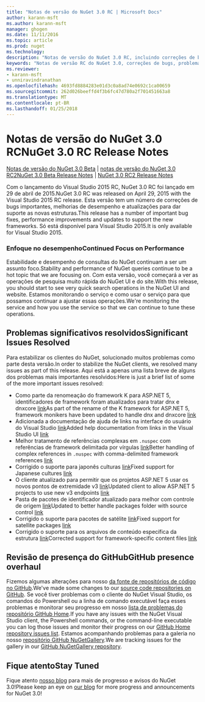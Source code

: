 ```yaml
---
title: "Notas de versão do NuGet 3.0 RC | Microsoft Docs"
author: karann-msft
ms.author: karann-msft
manager: ghogen
ms.date: 11/11/2016
ms.topic: article
ms.prod: nuget
ms.technology: 
description: "Notas de versão do NuGet 3.0 RC, incluindo correções de bugs, problemas conhecidos, recursos adicionados e DCRs."
keywords: "Notas de versão RC do NuGet 3.0, correções de bugs, problemas conhecidos, adicionaram recursos, DCRs"
ms.reviewer:
- karann-msft
- unniravindranathan
ms.openlocfilehash: 4693fd8884283e01d3c0a8ad74e0692c1ca00659
ms.sourcegitcommit: 262d026beeffd4f3b6fc47d780a2f701451663a8
ms.translationtype: MT
ms.contentlocale: pt-BR
ms.lasthandoff: 01/25/2018
---
```

# <a name="nuget-30-rc-release-notes"></a><span data-ttu-id="7f68c-104">Notas de versão do NuGet 3.0 RC</span><span class="sxs-lookup"><span data-stu-id="7f68c-104">NuGet 3.0 RC Release Notes</span></span>

<span data-ttu-id="7f68c-105">[Notas de versão do NuGet 3.0 Beta](../release-notes/nuget-3.0-beta.md) | [notas de versão do NuGet 3.0 RC2](../release-notes/nuget-3.0-RC2.md)</span><span class="sxs-lookup"><span data-stu-id="7f68c-105">[NuGet 3.0 Beta Release Notes](../release-notes/nuget-3.0-beta.md) | [NuGet 3.0 RC2 Release Notes](../release-notes/nuget-3.0-RC2.md)</span></span>

<span data-ttu-id="7f68c-106">Com o lançamento do Visual Studio 2015 RC, NuGet 3.0 RC foi lançado em 29 de abril de 2015.</span><span class="sxs-lookup"><span data-stu-id="7f68c-106">NuGet 3.0 RC was released on April 29, 2015 with the Visual Studio 2015 RC release.</span></span> <span data-ttu-id="7f68c-107">Esta versão tem um número de correções de bugs importantes, melhorias de desempenho e atualizações para dar suporte as novas estruturas.</span><span class="sxs-lookup"><span data-stu-id="7f68c-107">This release has a number of important bug fixes, performance improvements and updates to support the new frameworks.</span></span>  <span data-ttu-id="7f68c-108">Só está disponível para Visual Studio 2015.</span><span class="sxs-lookup"><span data-stu-id="7f68c-108">It is only available for Visual Studio 2015.</span></span>

### <a name="continued-focus-on-performance"></a><span data-ttu-id="7f68c-109">Enfoque no desempenho</span><span class="sxs-lookup"><span data-stu-id="7f68c-109">Continued Focus on Performance</span></span>

<span data-ttu-id="7f68c-110">Estabilidade e desempenho de consultas do NuGet continuam a ser um assunto foco.</span><span class="sxs-lookup"><span data-stu-id="7f68c-110">Stability and performance of NuGet queries continue to be a hot topic that we are focusing on.</span></span>  <span data-ttu-id="7f68c-111">Com esta versão, você começará a ver as operações de pesquisa muito rápida do NuGet UI e do site.</span><span class="sxs-lookup"><span data-stu-id="7f68c-111">With this release, you should start to see very quick search operations in the NuGet UI and website.</span></span>  <span data-ttu-id="7f68c-112">Estamos monitorando o serviço e como usar o serviço para que possamos continuar a ajustar essas operações.</span><span class="sxs-lookup"><span data-stu-id="7f68c-112">We're monitoring the service and how you use the service so that we can continue to tune these operations.</span></span>

## <a name="significant-issues-resolved"></a><span data-ttu-id="7f68c-113">Problemas significativos resolvidos</span><span class="sxs-lookup"><span data-stu-id="7f68c-113">Significant Issues Resolved</span></span>

<span data-ttu-id="7f68c-114">Para estabilizar os clientes do NuGet, solucionado muitos problemas como parte desta versão.</span><span class="sxs-lookup"><span data-stu-id="7f68c-114">In order to stabilize the NuGet clients, we resolved many issues as part of this release.</span></span>  <span data-ttu-id="7f68c-115">Aqui está a apenas uma lista breve de alguns dos problemas mais importantes resolvidos:</span><span class="sxs-lookup"><span data-stu-id="7f68c-115">Here is just a brief list of some of the more important issues resolved:</span></span>

* <span data-ttu-id="7f68c-116">Como parte da renomeação do framework K para ASP.NET 5, identificadores de framework foram atualizados para tratar dnx e dnxcore [link](https://github.com/NuGet/Home/issues/215)</span><span class="sxs-lookup"><span data-stu-id="7f68c-116">As part of the rename of the K framework for ASP.NET 5, framework monikers have been updated to handle dnx and dnxcore [link](https://github.com/NuGet/Home/issues/215)</span></span>
* <span data-ttu-id="7f68c-117">Adicionada a documentação de ajuda de links na interface do usuário do Visual Studio [link](https://github.com/NuGet/Home/issues/232)</span><span class="sxs-lookup"><span data-stu-id="7f68c-117">Added help documentation from links in the Visual Studio UI [link](https://github.com/NuGet/Home/issues/232)</span></span>
* <span data-ttu-id="7f68c-118">Melhor tratamento de referências complexas em `.nuspec` com referências de framework delimitada por vírgulas [link](https://github.com/NuGet/Home/issues/276)</span><span class="sxs-lookup"><span data-stu-id="7f68c-118">Better handling of complex references in `.nuspec` with comma-delimited framework references [link](https://github.com/NuGet/Home/issues/276)</span></span>
* <span data-ttu-id="7f68c-119">Corrigido o suporte para japonês culturas [link](https://github.com/NuGet/Home/issues/253)</span><span class="sxs-lookup"><span data-stu-id="7f68c-119">Fixed support for Japanese cultures [link](https://github.com/NuGet/Home/issues/253)</span></span>
* <span data-ttu-id="7f68c-120">O cliente atualizado para permitir que os projetos ASP.NET 5 usar os novos pontos de extremidade v3 [link](https://github.com/NuGet/Home/issues/219)</span><span class="sxs-lookup"><span data-stu-id="7f68c-120">Updated client to allow ASP.NET 5 projects to use new v3 endpoints [link](https://github.com/NuGet/Home/issues/219)</span></span>
* <span data-ttu-id="7f68c-121">Pasta de pacotes de identificador atualizado para melhor com controle de origem [link](https://github.com/NuGet/Home/issues/56)</span><span class="sxs-lookup"><span data-stu-id="7f68c-121">Updated to better handle packages folder with source control [link](https://github.com/NuGet/Home/issues/56)</span></span>
* <span data-ttu-id="7f68c-122">Corrigido o suporte para pacotes de satélite [link](https://github.com/NuGet/Home/issues/17)</span><span class="sxs-lookup"><span data-stu-id="7f68c-122">Fixed support for satellite packages [link](https://github.com/NuGet/Home/issues/17)</span></span>
* <span data-ttu-id="7f68c-123">Corrigido o suporte para os arquivos de conteúdo específica da estrutura [link](https://github.com/NuGet/Home/issues/18)</span><span class="sxs-lookup"><span data-stu-id="7f68c-123">Corrected support for framework-specific content files [link](https://github.com/NuGet/Home/issues/18)</span></span>

## <a name="github-presence-overhaul"></a><span data-ttu-id="7f68c-124">Revisão de presença do GitHub</span><span class="sxs-lookup"><span data-stu-id="7f68c-124">GitHub presence overhaul</span></span>

<span data-ttu-id="7f68c-125">Fizemos algumas alterações para nosso [da fonte de repositórios de código no GitHub](http://github.com/nuget/home).</span><span class="sxs-lookup"><span data-stu-id="7f68c-125">We've made some changes to our [source code repositories on GitHub](http://github.com/nuget/home).</span></span>  <span data-ttu-id="7f68c-126">Se você tiver problemas com o cliente do NuGet Visual Studio, os comandos do Powershell ou a linha de comando executável faça esses problemas e monitorar seu progresso em nosso [lista de problemas do repositório GitHub Home](http://github.com/nuget/home/issues).</span><span class="sxs-lookup"><span data-stu-id="7f68c-126">If you have any issues with the NuGet Visual Studio client, the Powershell commands, or the command-line executable you can log those issues and monitor their progress on our [GitHub Home repository issues list](http://github.com/nuget/home/issues).</span></span>  <span data-ttu-id="7f68c-127">Estamos acompanhando problemas para a galeria no nosso [repositório GitHub NuGetGallery](http://github.com/nuget/NuGetGallery/issues).</span><span class="sxs-lookup"><span data-stu-id="7f68c-127">We are tracking issues for the gallery in our [GitHub NuGetGallery repository](http://github.com/nuget/NuGetGallery/issues).</span></span>


## <a name="stay-tuned"></a><span data-ttu-id="7f68c-128">Fique atento</span><span class="sxs-lookup"><span data-stu-id="7f68c-128">Stay Tuned</span></span>

<span data-ttu-id="7f68c-129">Fique atento [nosso blog](http://blog.nuget.org) para mais de progresso e avisos do NuGet 3.0!</span><span class="sxs-lookup"><span data-stu-id="7f68c-129">Please keep an eye on [our blog](http://blog.nuget.org) for more progress and announcements for NuGet 3.0!</span></span>